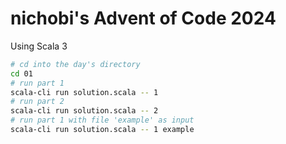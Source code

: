 # nichobi's Advent of Code 2024
Using Scala 3

```sh
# cd into the day's directory
cd 01
# run part 1
scala-cli run solution.scala -- 1
# run part 2
scala-cli run solution.scala -- 2
# run part 1 with file 'example' as input
scala-cli run solution.scala -- 1 example
```
